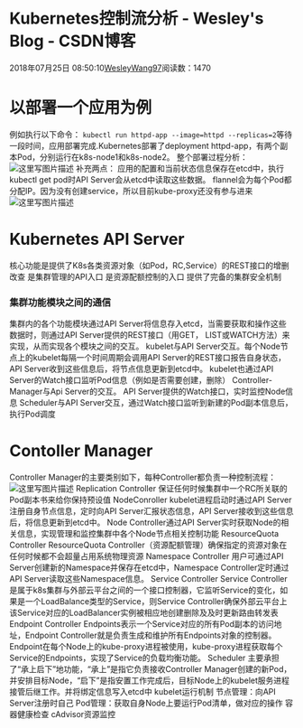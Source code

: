 
# Kubernetes控制流分析 - Wesley's Blog - CSDN博客


2018年07月25日 08:50:10[WesleyWang97](https://me.csdn.net/yinanmo5569)阅读数：1470


# 以部署一个应用为例
例如执行以下命令：
`kubectl run httpd-app --image=httpd --replicas=2`等待一段时间，应用部署完成.Kubernetes部署了deployment httpd-app，有两个副本Pod，分别运行在k8s-node1和k8s-node2。
整个部署过程分析：
![这里写图片描述](https://img-blog.csdn.net/20180725084909865?watermark/2/text/aHR0cHM6Ly9ibG9nLmNzZG4ubmV0L3lpbmFubW81NTY5/font/5a6L5L2T/fontsize/400/fill/I0JBQkFCMA==/dissolve/70)
补充两点：
应用的配置和当前状态信息保存在etcd中，执行kubectl get pod时API Server会从etcd中读取这些数据。
flannel会为每个Pod都分配IP。因为没有创建service，所以目前kube-proxy还没有参与进来
![这里写图片描述](https://img-blog.csdn.net/20180725084922938?watermark/2/text/aHR0cHM6Ly9ibG9nLmNzZG4ubmV0L3lpbmFubW81NTY5/font/5a6L5L2T/fontsize/400/fill/I0JBQkFCMA==/dissolve/70)
# Kubernetes API Server
核心功能是提供了K8s各类资源对象（如Pod，RC,Service）的REST接口的增删改查
是集群管理的API入口
是资源配额控制的入口
提供了完备的集群安全机制
### 集群功能模块之间的通信
集群内的各个功能模块通过API Server将信息存入etcd，当需要获取和操作这些数据时，则通过API Server提供的REST接口（用GET， LIST或WATCH方法）来实现，从而实现各个模块之间的交互。
kubelet与API Server交互。每个Node节点上的kubelet每隔一个时间周期会调用API Server的REST接口报告自身状态，API Server收到这些信息后，将节点信息更新到etcd中。 kubelet也通过API Server的Watch接口监听Pod信息（例如是否需要创建，删除）
Controller-Manager与Api Server的交互。 API Server提供的Watch接口，实时监控Node信息
Scheduler与API Server交互，通过Watch接口监听到新建的Pod副本信息后，执行Pod调度
# Contoller Manager
Controller Manager的主要类别如下，每种Controller都负责一种控制流程：
![这里写图片描述](https://img-blog.csdn.net/20180725084942487?watermark/2/text/aHR0cHM6Ly9ibG9nLmNzZG4ubmV0L3lpbmFubW81NTY5/font/5a6L5L2T/fontsize/400/fill/I0JBQkFCMA==/dissolve/70)
Replication Controller
保证任何时候集群中一个RC所关联的Pod副本书来给你保持预设值
NodeConroller
kubelet进程启动时通过API Server注册自身节点信息，定时向API Server汇报状态信息，API Server接收到这些信息后，将信息更新到etcd中。
Node Controller通过API Server实时获取Node的相关信息，实现管理和监控集群中各个Node节点相关控制功能
ResourceQuota Controller
ResourceQuota Controller（资源配额管理）确保指定的资源对象在任何时候都不会超量占用系统物理资源
Namespace Controller
用户可通过API Server创建新的Namespace并保存在etcd中，Namespace Controller定时通过API Server读取这些Namespace信息。
Service Controller
Service Controller是属于k8s集群与外部云平台之间的一个接口控制器，它监听Service的变化，如果是一个LoadBalance类型的Service，则Service Controller确保外部云平台上该Service对应的LoadBalancer实例被相应地创建删除及及时更新路由转发表
Endpoint Controller
Endpoints表示一个Service对应的所有Pod副本的访问地址，Endpoint Controller就是负责生成和维护所有Endpoints对象的控制器。Endpoint在每个Node上的kube-proxy进程被使用，kube-proxy进程获取每个Service的Endpoints，实现了Service的负载均衡功能。
Scheduler
主要承担了“承上启下”地功能，“承上”是指它负责接收Controller Manager创建的新Pod，并安排目标Node，“启下”是指安置工作完成后，目标Node上的kubelet服务进程接管后继工作。并将绑定信息写入etcd中
kubelet运行机制
节点管理：向API Server注册时自己
Pod管理：获取自身Node上要运行Pod清单，做对应的操作
容器健康检查
cAdvisor资源监控

